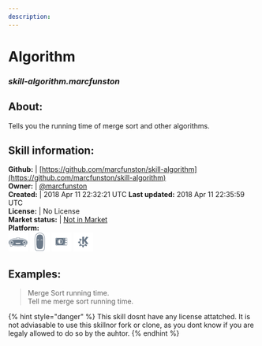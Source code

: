 ```yaml
---
description: 
---
```


# Algorithm  
### _skill-algorithm.marcfunston_  
## About:  
Tells you the running time of merge sort and other algorithms.

## Skill information:  
**Github:** | [https://github.com/marcfunston/skill-algorithm](https://github.com/marcfunston/skill-algorithm)  
**Owner:** | [@marcfunston](https://github.com/marcfunston)  
**Created:** | 2018 Apr 11 22:32:21 UTC  **Last updated:** 2018 Apr 11 22:35:59 UTC  
**License:** | No License  
**Market status:** | [Not in Market](https://market.mycroft.ai/skill/)  
**Platform:**  
 ![Mark I](../.gitbook/assets/mark-1-icon.png)  ![Mark II](../.gitbook/assets/mark-2-icon.png)  ![Picroft](../.gitbook/assets/picroft-icon.png)  ![plasmoid](../.gitbook/assets/kde.png)   
## Examples:  
> Merge Sort running time.  
> Tell me merge sort running time.  
  
{% hint style="danger" %}
This skill dosnt have any license attatched. It is not adviasable to use this skillnor fork or clone, as you dont know if you are legaly allowed to do so by the auhtor.
{% endhint %}
